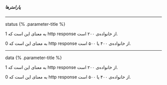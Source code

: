 ##### پارامترها
---

<Attributes/>

status {% .parameter-title %}

1 به معنای این است که http response از خانواده‌ی ۲۰۰ است.

0 به معنای این است که http response از خانواده‌ی ۴۰۰ یا ۵۰۰ است.

---

data {% .parameter-title %}

1 به معنای این است که http response از خانواده‌ی ۲۰۰ است.

0 به معنای این است که http response از خانواده‌ی ۴۰۰ یا ۵۰۰ است.
